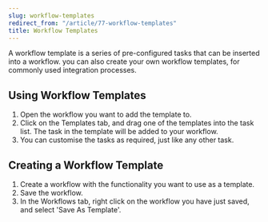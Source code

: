 ```yaml
---
slug: workflow-templates
redirect_from: "/article/77-workflow-templates"
title: Workflow Templates
---
```

A workflow template is a series of pre-configured tasks that can be inserted into a workflow. you can also create your own workflow templates, for commonly used integration processes.

## Using Workflow Templates

1. Open the workflow you want to add the template to.
2. Click on the Templates tab, and drag one of the templates into the task list. The task in the template will be added to your workflow.
3. You can customise the tasks as required, just like any other task.

## Creating a Workflow Template

1. Create a workflow with the functionality you want to use as a template.
2. Save the workflow.
3. In the Workflows tab, right click on the workflow you have just saved, and select 'Save As Template'.